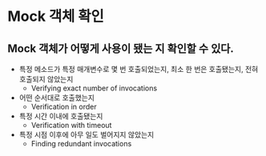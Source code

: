 # Mock 객체 확인
## Mock 객체가 어떻게 사용이 됐는 지 확인할 수 있다.
- 특정 메소드가 특정 매개변수로 몇 번 호출되었는지, 최소 한 번은 호출됐는지, 전혀 호출되지 않았는지
  - Verifying exact number of invocations
- 어떤 순서대로 호출했는지
  - Verification in order
- 특정 시간 이내에 호출됐는지
  - Verification with timeout
- 특정 시점 이후에 아무 일도 벌어지지 않았는지
  - Finding redundant invocations
